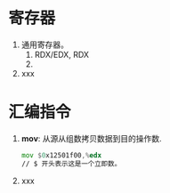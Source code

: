 
# 寄存器

1. 通用寄存器。
	1. RDX/EDX, RDX 
	2. 
2. xxx

# 汇编指令
1. **mov**: 从源从组数拷贝数据到目的操作数.
	```asm
	mov $0x12501f00,%edx
	// $ 开头表示这是一个立即数。
	
	```
3. xxx
<!--stackedit_data:
eyJoaXN0b3J5IjpbLTE1ODE0OTg3OTEsNzMwOTk4MTE2XX0=
-->